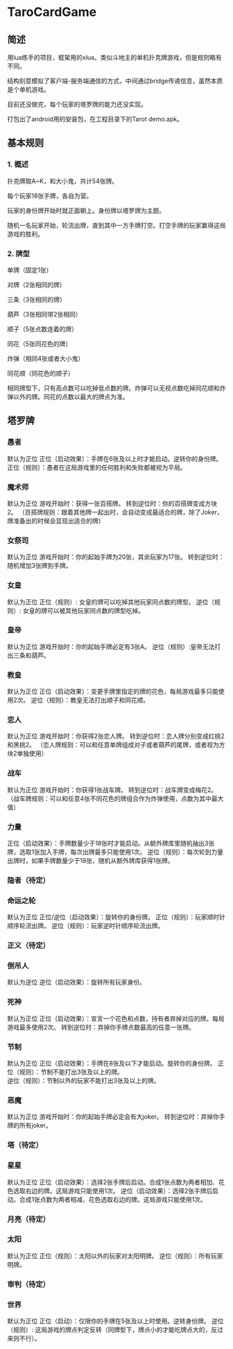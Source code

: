 # TaroCardGame

## 简述
用lua练手的项目，框架用的xlua。类似斗地主的单机扑克牌游戏，但是规则略有不同。

结构刻意模拟了客户端-服务端通信的方式，中间通过bridge传递信息，虽然本质是个单机游戏。

目前还没做完，每个玩家的塔罗牌的能力还没实现。

打包出了android用的安装包，在工程目录下的Tarot demo.apk。


## 基本规则
### 1. 概述
扑克牌取A~K，和大小鬼，共计54张牌。

每个玩家18张手牌，各自为营。

玩家的身份牌开始时就正面朝上。身份牌以塔罗牌为主题。

随机一名玩家开始，轮流出牌，直到其中一方手牌打空。打空手牌的玩家赢得这局游戏的胜利。


### 2. 牌型
单牌（固定1张）

对牌（2张相同的牌）

三条（3张相同的牌）

葫芦（3张相同带2张相同）

顺子（5张点数连着的牌）

同花（5张同花色的牌）

炸弹（相同4张或者大小鬼）

同花顺（同花色的顺子）

相同牌型下，只有高点数可以吃掉低点数的牌。炸弹可以无视点数吃掉同花顺和炸弹以外的牌。同花的点数以最大的牌点为准。


## 塔罗牌

### 愚者  
默认为正位
正位（启动效果）：手牌在6张及以上时才能启动。逆转你的身份牌。
正位（规则）：愚者在这局游戏里的任何胜利和失败都被视为平局。

### 魔术师
默认为正位
游戏开始时：获得一张百搭牌。
转到逆位时：你的百搭牌变成方块2。
（百搭牌规则：跟着其他牌一起出时，会自动变成最适合的牌，除了Joker，牌准备出的时候会显现出适合的牌）

### 女祭司
默认为正位
游戏开始时：你的起始手牌为20张，其余玩家为17张。
转到逆位时：随机增加3张牌到手牌。

### 女皇
默认为正位
正位（规则）: 女皇的牌可以吃掉其他玩家同点数的牌型。
逆位（规则）: 女皇的牌可以被其他玩家同点数的牌型吃掉。

### 皇帝
默认为正位
游戏开始时：你的起始手牌必定有3张A。
逆位（规则）:皇帝无法打出三条和葫芦。

### 教皇
默认为正位
正位（启动效果）：变更手牌里指定的牌的花色，每局游戏最多只能使用2次。
逆位（规则）：教皇无法打出顺子和同花顺。

### 恋人
默认为正位
游戏开始时：你获得2张恋人牌。
转到逆位时：恋人牌分别变成红桃2和黑桃2。
（恋人牌规则：可以和任意单牌组成对子或者葫芦的尾牌，或者视为方块2单独使用）

### 战车
默认为正位
游戏开始时：你获得1张战车牌。
转到逆位时：战车牌变成梅花2。
（战车牌规则：可以和任意4张不同花色的牌组合作为炸弹使用，点数为其中最大值）

### 力量
正位（启动效果）：手牌数量少于18张时才能启动。从额外牌库里随机抽出3张牌，选取1张加入手牌，每次出牌最多只能使用1次。
逆位（规则）：每次轮到力量出牌时，如果手牌数量少于18张，随机从额外牌库获得1张牌。

### 隐者（待定）


### 命运之轮
默认为正位
正位/逆位（启动效果）：旋转你的身份牌。
正位（规则）：玩家顺时针顺序轮流出牌。
逆位（规则）：玩家逆时针顺序轮流出牌。

### 正义（待定）

### 倒吊人
默认为逆位
逆位（启动效果）：旋转所有玩家身份。

### 死神
默认为正位
正位（启动效果）：宣言一个花色和点数，持有者弃掉对应的牌。每局游戏最多使用2次。
转到逆位时：弃掉你手牌点数最高的任意一张牌。

### 节制
默认为正位
正位（启动效果）：手牌在8张及以下才能启动。旋转你的身份牌。
正位（规则）：节制不能打出3张及以上的牌。  
逆位（规则）：节制以外的玩家不能打出3张及以上的牌。

### 恶魔
默认为正位
游戏开始时：你的起始手牌必定会有大joker。
转到逆位时：弃掉你手牌的所有joker。

### 塔（待定）

### 星星
默认为正位
正位（启动效果）：选择2张手牌后启动。合成1张点数为两者相加、花色选取右边的牌。这局游戏只能使用1次。
逆位（启动效果）：选择2张手牌后启动。合成1张点数为两者相减、花色选取右边的牌。这局游戏只能使用1次。


### 月亮（待定）

### 太阳
默认为正位
正位（规则）：太阳以外的玩家对太阳明牌。
逆位（规则）：所有玩家明牌。

### 审判（待定）

### 世界
默认为正位
正位（启动）：仅限你的手牌在5张及以上时使用。逆转身份牌。
逆位（规则）:  这局游戏的牌点判定反转（同牌型下，牌点小的才能吃牌点大的，反过来则不行）。
